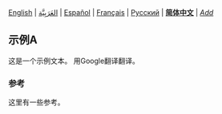[English](README.md) | [العَرَبِيَّة](README-ar.md) | [Español](README-es.md) | [Français](README-fr.md) | [Русский](README-ru.md) | **[简体中文](README-zh-Hans.md)** | *[Add](https://github.com/markdown-localization/markdown-localization-spec#workflow)* <!-- l10n:select -->

<!-- l10n:p
## Example A

Here is a text of example.
l10n:p -->
## 示例A

这是一个示例文本。 用Google翻译翻译。

<!-- l10n:p
### References

Some references here.
l10n:p -->
### 参考

这里有一些参考。

